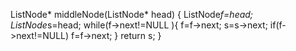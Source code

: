 ListNode* middleNode(ListNode* head) {
        ListNode*f=head;
        ListNode*s=head;
        while(f->next!=NULL ){
            f=f->next;
             s=s->next;
            if(f->next!=NULL)
             f=f->next;
        }
        return s;
     }   ​
